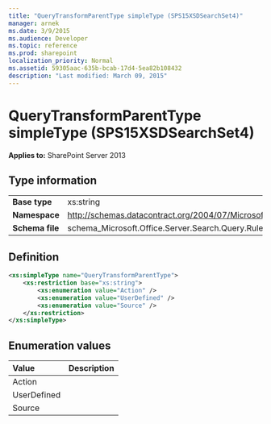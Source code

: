 ```yaml
---
title: "QueryTransformParentType simpleType (SPS15XSDSearchSet4)"
manager: arnek
ms.date: 3/9/2015
ms.audience: Developer
ms.topic: reference
ms.prod: sharepoint
localization_priority: Normal
ms.assetid: 59305aac-635b-bcab-17d4-5ea82b108432
description: "Last modified: March 09, 2015"
---
```


# QueryTransformParentType simpleType (SPS15XSDSearchSet4)

 
  
 **Applies to:** SharePoint Server 2013
  
## Type information

|||
|:-----|:-----|
|**Base type** <br/> |xs:string  <br/> |
|**Namespace** <br/> |http://schemas.datacontract.org/2004/07/Microsoft.Office.Server.Search.Query.Rules  <br/> |
|**Schema file** <br/> |schema_Microsoft.Office.Server.Search.Query.Rules.xsd  <br/> |
   
## Definition

```XML
<xs:simpleType name="QueryTransformParentType">
    <xs:restriction base="xs:string">
        <xs:enumeration value="Action" />
        <xs:enumeration value="UserDefined" />
        <xs:enumeration value="Source" />
    </xs:restriction>
</xs:simpleType>

```

## Enumeration values

|**Value**|**Description**|
|:-----|:-----|
|Action  <br/> ||
|UserDefined  <br/> ||
|Source  <br/> ||
   


